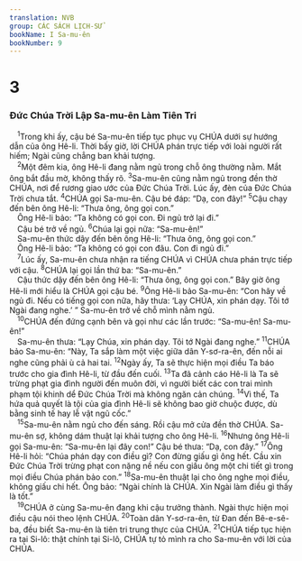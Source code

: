 ```yaml
---
translation: NVB
group: CÁC SÁCH LỊCH-SỬ
bookName: I Sa-mu-ên 
bookNumber: 9
---
```


<div class="title"><h1>3</h1><h3>Đức Chúa Trời Lập Sa-mu-ên Làm Tiên Tri </h3></div>
<span class="verse 1sa_3_1"> <sup>1</sup>Trong khi ấy, cậu bé Sa-mu-ên tiếp tục phục vụ CHÚA dưới sự hướng dẫn của ông Hê-li. Thời bấy giờ, lời CHÚA phán trực tiếp với loài người rất hiếm; Ngài cũng chẳng ban khải tượng. <br/></span>
<span class="verse 1sa_3_2"> <sup>2</sup>Một đêm kia, ông Hê-li đang nằm ngủ trong chỗ ông thường nằm. Mắt ông bắt đầu mờ, không thấy rõ. </span>
<span class="verse 1sa_3_3"><sup>3</sup>Sa-mu-ên cũng nằm ngủ trong đền thờ CHÚA, nơi để rương giao ước của Đức Chúa Trời. Lúc ấy, đèn của Đức Chúa Trời chưa tắt. </span>
<span class="verse 1sa_3_4"><sup>4</sup>CHÚA gọi Sa-mu-ên. Cậu bé đáp: “Dạ, con đây!” </span>
<span class="verse 1sa_3_5"><sup>5</sup>Cậu chạy đến bên ông Hê-li: “Thưa ông, ông gọi con.” <br/> Ông Hê-li bảo: “Ta không có gọi con. Đi ngủ trở lại đi.” <br/> Cậu bé trở về ngủ. </span>
<span class="verse 1sa_3_6"><sup>6</sup>Chúa lại gọi nữa: “Sa-mu-ên!” <br/> Sa-mu-ên thức dậy đến bên ông Hê-li: “Thưa ông, ông gọi con.” <br/> Ông Hê-li bảo: “Ta không có gọi con đâu. Con đi ngủ đi.” <br/></span>
<span class="verse 1sa_3_7"> <sup>7</sup>Lúc ấy, Sa-mu-ên chưa nhận ra tiếng CHÚA vì CHÚA chưa phán trực tiếp với cậu. </span>
<span class="verse 1sa_3_8"><sup>8</sup>CHÚA lại gọi lần thứ ba: “Sa-mu-ên.” <br/> Cậu thức dậy đến bên ông Hê-li: “Thưa ông, ông gọi con.” Bây giờ ông Hê-li mới hiểu là CHÚA gọi cậu bé. </span>
<span class="verse 1sa_3_9"><sup>9</sup>Ông Hê-li bảo Sa-mu-ên: “Con hãy về ngủ đi. Nếu có tiếng gọi con nữa, hãy thưa: ‘Lạy CHÚA, xin phán dạy. Tôi tớ Ngài đang nghe.’ ” Sa-mu-ên trở về chỗ mình nằm ngủ. <br/></span>
<span class="verse 1sa_3_10"> <sup>10</sup>CHÚA đến đứng cạnh bên và gọi như các lần trước: “Sa-mu-ên! Sa-mu-ên!” <br/> Sa-mu-ên thưa: “Lạy Chúa, xin phán dạy. Tôi tớ Ngài đang nghe.” </span>
<span class="verse 1sa_3_11"><sup>11</sup>CHÚA bảo Sa-mu-ên: “Này, Ta sắp làm một việc giữa dân Y-sơ-ra-ên, đến nỗi ai nghe cũng phải ù cả hai tai. </span>
<span class="verse 1sa_3_12"><sup>12</sup>Ngày ấy, Ta sẽ thực hiện mọi điều Ta báo trước cho gia đình Hê-li, từ đầu đến cuối. </span>
<span class="verse 1sa_3_13"><sup>13</sup>Ta đã cảnh cáo Hê-li là Ta sẽ trừng phạt gia đình người đến muôn đời, vì người biết các con trai mình phạm tội khinh dể Đức Chúa Trời mà không ngăn cản chúng. </span>
<span class="verse 1sa_3_14"><sup>14</sup>Vì thế, Ta hứa quả quyết là tội của gia đình Hê-li sẽ không bao giờ chuộc được, dù bằng sinh tế hay lễ vật ngũ cốc.” <br/></span>
<span class="verse 1sa_3_15"> <sup>15</sup>Sa-mu-ên nằm ngủ cho đến sáng. Rồi cậu mở cửa đền thờ CHÚA. Sa-mu-ên sợ, không dám thuật lại khải tượng cho ông Hê-li. </span>
<span class="verse 1sa_3_16"><sup>16</sup>Nhưng ông Hê-li gọi Sa-mu-ên: “Sa-mu-ên lại đây con!” Cậu bé thưa: “Dạ, con đây.” </span>
<span class="verse 1sa_3_17"><sup>17</sup>Ông Hê-li hỏi: “Chúa phán dạy con điều gì? Con đừng giấu gì ông hết. Cầu xin Đức Chúa Trời trừng phạt con nặng nề nếu con giấu ông một chi tiết gì trong mọi điều Chúa phán bảo con.” </span>
<span class="verse 1sa_3_18"><sup>18</sup>Sa-mu-ên thuật lại cho ông nghe mọi điều, không giấu chi hết. Ông bảo: “Ngài chính là CHÚA. Xin Ngài làm điều gì thấy là tốt.” <br/></span>
<span class="verse 1sa_3_19"> <sup>19</sup>CHÚA ở cùng Sa-mu-ên đang khi cậu trưởng thành. Ngài thực hiện mọi điều cậu nói theo lệnh CHÚA. </span>
<span class="verse 1sa_3_20"><sup>20</sup>Toàn dân Y-sơ-ra-ên, từ Đan đến Bê-e-sê-ba, đều biết Sa-mu-ên là tiên tri trung thực của CHÚA. </span>
<span class="verse 1sa_3_21"><sup>21</sup>CHÚA tiếp tục hiện ra tại Si-lô: thật chính tại Si-lô, CHÚA tự tỏ mình ra cho Sa-mu-ên với lời của CHÚA. <br/></span>
